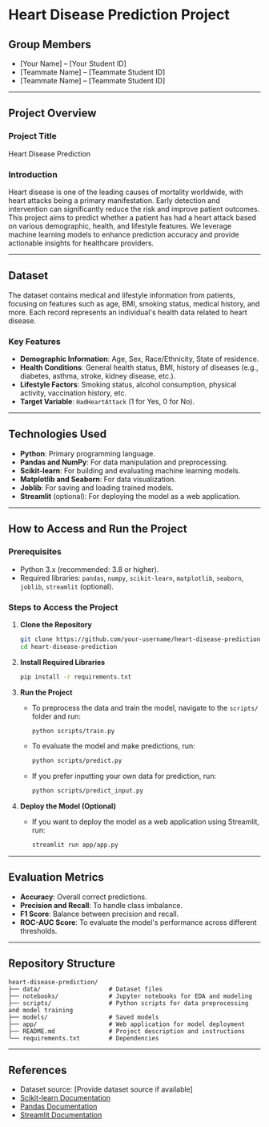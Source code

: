 # Heart Disease Prediction Project

## Group Members
- [Your Name] – [Your Student ID]
- [Teammate Name] – [Teammate Student ID]
- [Teammate Name] – [Teammate Student ID]

---

## Project Overview

### Project Title
Heart Disease Prediction

### Introduction
Heart disease is one of the leading causes of mortality worldwide, with heart attacks being a primary manifestation. Early detection and intervention can significantly reduce the risk and improve patient outcomes. This project aims to predict whether a patient has had a heart attack based on various demographic, health, and lifestyle features. We leverage machine learning models to enhance prediction accuracy and provide actionable insights for healthcare providers.

---

## Dataset
The dataset contains medical and lifestyle information from patients, focusing on features such as age, BMI, smoking status, medical history, and more. Each record represents an individual's health data related to heart disease.

### Key Features
- **Demographic Information**: Age, Sex, Race/Ethnicity, State of residence.
- **Health Conditions**: General health status, BMI, history of diseases (e.g., diabetes, asthma, stroke, kidney disease, etc.).
- **Lifestyle Factors**: Smoking status, alcohol consumption, physical activity, vaccination history, etc.
- **Target Variable**: `HadHeartAttack` (1 for Yes, 0 for No).

---

## Technologies Used
- **Python**: Primary programming language.
- **Pandas and NumPy**: For data manipulation and preprocessing.
- **Scikit-learn**: For building and evaluating machine learning models.
- **Matplotlib and Seaborn**: For data visualization.
- **Joblib**: For saving and loading trained models.
- **Streamlit** (optional): For deploying the model as a web application.

---

## How to Access and Run the Project

### Prerequisites
- Python 3.x (recommended: 3.8 or higher).
- Required libraries: `pandas`, `numpy`, `scikit-learn`, `matplotlib`, `seaborn`, `joblib`, `streamlit` (optional).

### Steps to Access the Project
1. **Clone the Repository**
   ```bash
   git clone https://github.com/your-username/heart-disease-prediction.git
   cd heart-disease-prediction
   ```

2. **Install Required Libraries**
   ```bash
   pip install -r requirements.txt
   ```

3. **Run the Project**
   - To preprocess the data and train the model, navigate to the `scripts/` folder and run:
     ```bash
     python scripts/train.py
     ```
   - To evaluate the model and make predictions, run:
     ```bash
     python scripts/predict.py
     ```
   - If you prefer inputting your own data for prediction, run:
     ```bash
     python scripts/predict_input.py
     ```

4. **Deploy the Model (Optional)**
   - If you want to deploy the model as a web application using Streamlit, run:
     ```bash
     streamlit run app/app.py
     ```

---

## Evaluation Metrics
- **Accuracy**: Overall correct predictions.
- **Precision and Recall**: To handle class imbalance.
- **F1 Score**: Balance between precision and recall.
- **ROC-AUC Score**: To evaluate the model's performance across different thresholds.

---

## Repository Structure
```
heart-disease-prediction/
├── data/                   # Dataset files
├── notebooks/              # Jupyter notebooks for EDA and modeling
├── scripts/                # Python scripts for data preprocessing and model training
├── models/                 # Saved models
├── app/                    # Web application for model deployment 
├── README.md               # Project description and instructions
└── requirements.txt        # Dependencies
```

---

## References
- Dataset source: [Provide dataset source if available]
- [Scikit-learn Documentation](https://scikit-learn.org/stable/)
- [Pandas Documentation](https://pandas.pydata.org/docs/)
- [Streamlit Documentation](https://docs.streamlit.io/)

